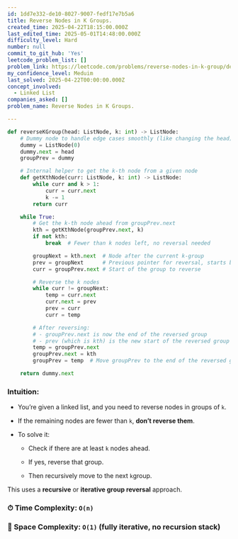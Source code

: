 ```yaml
---
id: 1dd7e332-de10-8027-9007-fedf17e7b5a6
title: Reverse Nodes in K Groups.
created_time: 2025-04-22T18:15:00.000Z
last_edited_time: 2025-05-01T14:48:00.000Z
difficulty_level: Hard
number: null
commit_to_git_hub: 'Yes'
leetcode_problem_list: []
problem_link: https://leetcode.com/problems/reverse-nodes-in-k-group/description/
my_confidence_level: Meduim
last_solved: 2025-04-22T00:00:00.000Z
concept_involved:
  - Linked List
companies_asked: []
problem_name: Reverse Nodes in K Groups.

---
```


```python
def reverseKGroup(head: ListNode, k: int) -> ListNode:
    # Dummy node to handle edge cases smoothly (like changing the head)
    dummy = ListNode(0)
    dummy.next = head
    groupPrev = dummy

    # Internal helper to get the k-th node from a given node
    def getKthNode(curr: ListNode, k: int) -> ListNode:
        while curr and k > 1:
            curr = curr.next
            k -= 1
        return curr

    while True:
        # Get the k-th node ahead from groupPrev.next
        kth = getKthNode(groupPrev.next, k)
        if not kth:
            break  # Fewer than k nodes left, no reversal needed

        groupNext = kth.next  # Node after the current k-group
        prev = groupNext      # Previous pointer for reversal, starts beyond the group
        curr = groupPrev.next # Start of the group to reverse

        # Reverse the k nodes
        while curr != groupNext:
            temp = curr.next
            curr.next = prev
            prev = curr
            curr = temp

        # After reversing:
        # - groupPrev.next is now the end of the reversed group
        # - prev (which is kth) is the new start of the reversed group
        temp = groupPrev.next
        groupPrev.next = kth
        groupPrev = temp  # Move groupPrev to the end of the reversed group for next iteration

    return dummy.next
```

### Intuition:

*   You’re given a linked list, and you need to reverse nodes in groups of `k`.

*   If the remaining nodes are fewer than `k`, **don’t reverse them**.

*   To solve it:

    *   Check if there are at least `k` nodes ahead.

    *   If yes, reverse that group.

    *   Then recursively move to the next `k`group.

This uses a **recursive** or **iterative group reversal** approach.

### ⏱ Time Complexity: `O(n)`

### 🧠 Space Complexity: `O(1)` (fully iterative, no recursion stack)
